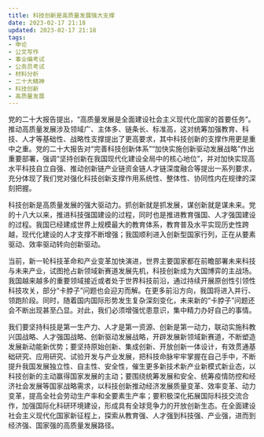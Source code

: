 ```yaml
---
title: 科技创新是高质量发展强大支撑
date: 2023-02-17 21:18
updated: 2023-02-17 21:18
tags:
- 申论
- 公文写作
- 事业编考试
- 公务员考试
- 材料分析
- 二十大精神
- 科技创新
- 高质量发展
---
```

党的二十大报告提出，“高质量发展是全面建设社会主义现代化国家的首要任务”。推动高质量发展涉及领域广、主体多、链条长、标准高，这对统筹加强教育、科技、人才等基础性、战略性支撑提出了更高要求，其中科技创新的支撑作用更是重中之重。党的二十大报告对“完善科技创新体系”“加快实施创新驱动发展战略”作出重要部署，强调“坚持创新在我国现代化建设全局中的核心地位”，并对加快实现高水平科技自立自强、推动创新链产业链资金链人才链深度融合等提出一系列要求，充分体现了我们党对强化科技创新支撑作用系统性、整体性、协同性内在规律的深刻把握。

科技创新是高质量发展的强大驱动力。抓创新就是抓发展，谋创新就是谋未来。党的十八大以来，推进科技强国建设的过程，同时也是推进教育强国、人才强国建设的过程。我国已经建成世界上规模最大的教育体系，教育普及水平实现历史性跨越，现代化建设的人才支撑不断增强；我国顺利进入创新型国家行列，正在从要素驱动、效率驱动转向创新驱动。

当前，新一轮科技革命和产业变革加快演进，世界主要国家都在前瞻部署未来科技与未来产业，试图抢占新领域新赛道发展先机，科技创新成为大国博弈的主战场。我国越来越多的重要领域接近或者处于世界科技前沿，通过持续开展原创性引领性科技攻关，部分“卡脖子”问题也会迎刃而解。在更多前沿方向，我国将进入并行、领跑阶段。同时，随着国内国际形势发生复杂深刻变化，未来新的“卡脖子”问题还会不断出现甚至凸显。对此，我们必须增强忧患意识，集中精力办好自己的事情。

我们要坚持科技是第一生产力、人才是第一资源、创新是第一动力，联动实施科教兴国战略、人才强国战略、创新驱动发展战略，开辟发展新领域新赛道，不断塑造发展新动能新优势；要坚持原始创新、集成创新、开放创新一体设计，有效贯通基础研究、应用研究、试验开发与产业发展，把科技命脉牢牢掌握在自己手中，不断提升我国发展独立性、自主性、安全性，催生更多新技术新产业新模式新业态，以科技创新的主动赢得国家发展的主动；要围绕统筹发展和安全、统筹疫情防控和经济社会发展等国家战略需求，以科技创新推动经济发展质量变革、效率变革、动力变革，提高全社会劳动生产率和全要素生产率；要积极深化拓展国际科技交流合作，加强国际化科研环境建设，形成具有全球竞争力的开放创新生态。在全面建设社会主义现代化国家新征程上，探索从教育强、人才强到科技强、产业强，进而到经济强、国家强的高质量发展路径。